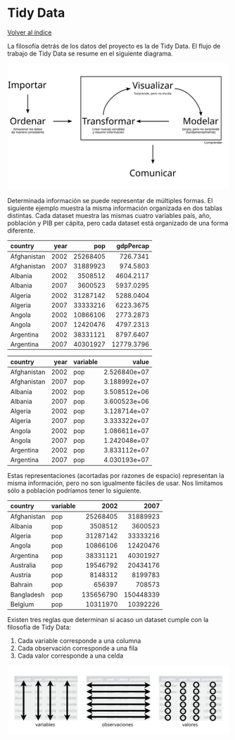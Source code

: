 # Tidy Data

[Volver al índice](general.md)

La filosofía detrás de los datos del proyecto es la de Tidy Data. El flujo de trabajo de Tidy Data se resume en el siguiente diagrama.

![Flujo de Tidy Data](img/tidy1.svg)

Determinada información se puede representar de múltiples formas. El siguiente ejemplo muestra la misma información organizada en dos tablas distintas. Cada dataset muestra las mismas cuatro variables país, año, población y PIB per cápita, pero cada dataset está organizado de una forma diferente.

|country                  | year|        pop|  gdpPercap|
|:------------------------|----:|----------:|----------:|
|Afghanistan              | 2002|   25268405|   726.7341|
|Afghanistan              | 2007|   31889923|   974.5803|
|Albania                  | 2002|    3508512|  4604.2117|
|Albania                  | 2007|    3600523|  5937.0295|
|Algeria                  | 2002|   31287142|  5288.0404|
|Algeria                  | 2007|   33333216|  6223.3675|
|Angola                   | 2002|   10866106|  2773.2873|
|Angola                   | 2007|   12420476|  4797.2313|
|Argentina                | 2002|   38331121|  8797.6407|
|Argentina                | 2007|   40301927| 12779.3796|

|country                  | year|variable  |        value|
|:------------------------|----:|:---------|------------:|
|Afghanistan              | 2002|pop       | 2.526840e+07|
|Afghanistan              | 2007|pop       | 3.188992e+07|
|Albania                  | 2002|pop       | 3.508512e+06|
|Albania                  | 2007|pop       | 3.600523e+06|
|Algeria                  | 2002|pop       | 3.128714e+07|
|Algeria                  | 2007|pop       | 3.333322e+07|
|Angola                   | 2002|pop       | 1.086611e+07|
|Angola                   | 2007|pop       | 1.242048e+07|
|Argentina                | 2002|pop       | 3.833112e+07|
|Argentina                | 2007|pop       | 4.030193e+07|

Estas representaciones (acortadas por razones de espacio) representan la misma información, pero no son igualmente fáciles de usar. Nos limitamos sólo a población podríamos tener lo siguiente.

|country                  |variable |       2002|       2007|
|:------------------------|:--------|----------:|----------:|
|Afghanistan              |pop      |   25268405|   31889923|
|Albania                  |pop      |    3508512|    3600523|
|Algeria                  |pop      |   31287142|   33333216|
|Angola                   |pop      |   10866106|   12420476|
|Argentina                |pop      |   38331121|   40301927|
|Australia                |pop      |   19546792|   20434176|
|Austria                  |pop      |    8148312|    8199783|
|Bahrain                  |pop      |     656397|     708573|
|Bangladesh               |pop      |  135656790|  150448339|
|Belgium                  |pop      |   10311970|   10392226|

Existen tres reglas que determinan si acaso un dataset cumple con la filosofía de Tidy Data:

1. Cada variable corresponde a una columna
2. Cada observación corresponde a una fila
3. Cada valor corresponde a una celda

![Tidy Data](img/tidy2.svg)
